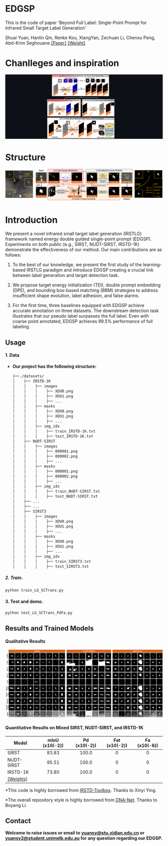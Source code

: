 # EDGSP
This is the code of paper 'Beyond Full Label: Single-Point Prompt for Infrared Small Target Label Generation'

Shuai Yuan, Hanlin Qin, Renke Kou, XiangYan, Zechuan Li, Chenxu Peng, Abd-Krim Seghouane [[Paper]](https://www.arxiv.org/abs/2408.08191) [[Weight]](https://drive.google.com/file/d/1zYgTwFDy-cXIfnaaln8fkeW8Z_7-yf4u/view?usp=sharing)

# Chanlleges and inspiration   
![Image text](https://github.com/xdFai/EDGSP/blob/main/Figure/Fig04.png)


# Structure
![Image text](https://github.com/xdFai/EDGSP/blob/main/Figure/Fig02.png)


# Introduction

We present a novel infrared small target label generation (IRSTLG) framework named energy double guided single-point prompt (EDGSP). Experiments on both public (e.g., SIRST, NUDT-SIRST, IRSTD-1K) demonstrate the effectiveness of our method. Our main contributions are as follows:

1. To the best of our knowledge, we present the first study of the learning-based IRSTLG paradigm and introduce EDGSP creating a crucial link between label generation and target detection task.

2. We propose target energy initialization (TEI), double prompt embedding (DPE), and bounding box-based matching (BBM) strategies to address insufficient shape evolution, label adhesion, and false alarms.

3. For the first time, three baselines equipped with EDGSP achieve accurate annotation on three datasets. The downstream detection task illustrates that our pseudo label surpasses the full label. Even with coarse point annotated, EDGSP achieves 99.5% performance of full labeling.

## Usage

#### 1. Data

* **Our project has the following structure:**
  ```
  ├──./datasets/
  │    ├── IRSTD-1K
  │    │    ├── images
  │    │    │    ├── XDU0.png
  │    │    │    ├── XDU1.png
  │    │    │    ├── ...
  │    │    ├── masks
  │    │    │    ├── XDU0.png
  │    │    │    ├── XDU1.png
  │    │    │    ├── ...
  │    │    ├── img_idx
  │    │    │    ├── train_IRSTD-1K.txt
  │    │    │    ├── test_IRSTD-1K.txt
  │    ├── NUDT-SIRST
  │    │    ├── images
  │    │    │    ├── 000001.png
  │    │    │    ├── 000002.png
  │    │    │    ├── ...
  │    │    ├── masks
  │    │    │    ├── 000001.png
  │    │    │    ├── 000002.png
  │    │    │    ├── ...
  │    │    ├── img_idx
  │    │    │    ├── train_NUDT-SIRST.txt
  │    │    │    ├── test_NUDT-SIRST.txt
  │    ├── ...
  │    ├── ...
  │    ├── SIRST3
  │    │    ├── images
  │    │    │    ├── XDU0.png
  │    │    │    ├── XDU1.png
  │    │    │    ├── ...
  │    │    ├── masks
  │    │    │    ├── XDU0.png
  │    │    │    ├── XDU1.png
  │    │    │    ├── ...
  │    │    ├── img_idx
  │    │    │    ├── train_SIRST3.txt
  │    │    │    ├── test_SIRST3.txt
  
  ```
##### 2. Train.
```bash
python train_LG_SCTrans.py
```

#### 3. Test and demo.
```bash
python test_LG_SCTrans_PdFa.py
```

## Results and Trained Models

#### Qualitative Results
![Image text](https://github.com/xdFai/EDGSP/blob/main/Figure/Fig03.png)




#### Quantitative Results on Mixed SIRST, NUDT-SIRST, and IRSTD-1K

| Model         | mIoU (x10(-2)) | Pd (x10(-2))| Fat (x10(-2))| Fa (x10(-6))|
| ------------- |:-------------:|:-----:|:-----:|:-----:|
| SIRST         | 83.83  |  100.0 | 0 | 0 |
| NUDT-SIRST    | 95.51  |  100.0 | 0 | 0 |
| IRSTD-1K      | 73.80  |  100.0 | 0 | 0 |
| [[Weights]](https://drive.google.com/file/d/1zYgTwFDy-cXIfnaaln8fkeW8Z_7-yf4u/view?usp=sharing)|


*This code is highly borrowed from [IRSTD-Toolbox](https://github.com/XinyiYing/BasicIRSTD). Thanks to Xinyi Ying.

*The overall repository style is highly borrowed from [DNA-Net](https://github.com/YeRen123455/Infrared-Small-Target-Detection). Thanks to Boyang Li.


## Contact
**Welcome to raise issues or email to [yuansy@stu.xidian.edu.cn](yuansy@stu.xidian.edu.cn) or [yuansy2@student.unimelb.edu.au](yuansy2@student.unimelb.edu.au) for any question regarding our EDGSP.**

